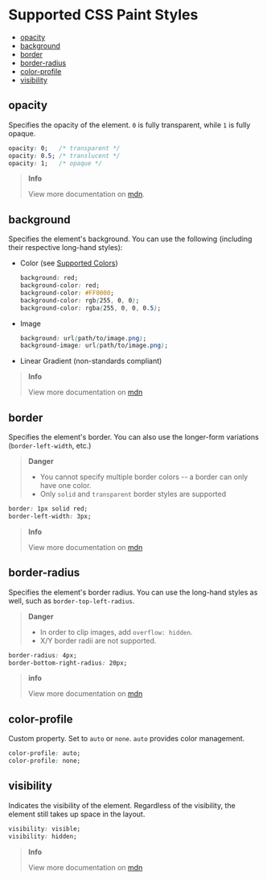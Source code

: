# Supported CSS Paint Styles

* [opacity](#opacity)
* [background](#background)
* [border](#border)
* [border-radius](#border-radius)
* [color-profile](#color-profile)
* [visibility](#visibility)


## opacity

Specifies the opacity of the element. `0` is fully transparent, while `1` is fully opaque.

```css
opacity: 0;   /* transparent */
opacity: 0.5; /* translucent */
opacity: 1;   /* opaque */
```

> **Info**
>
> View more documentation on [mdn](https://developer.mozilla.org/en-US/docs/Web/CSS/opacity).

## background

Specifies the element's background. You can use the following (including their respective long-hand styles):

* Color (see [Supported Colors](./supported-colors.md))
    ```css
    background: red;
    background-color: red;
    background-color: #FF0000;
    background-color: rgb(255, 0, 0);
    background-color: rgba(255, 0, 0, 0.5);
    ```
* Image
    ```css
    background: url(path/to/image.png);
    background-image: url(path/to/image.png);
    ```
* Linear Gradient (non-standards compliant)

> **Info**
>
> View more documentation on [mdn](https://developer.mozilla.org/en-US/docs/Web/CSS/background)

## border

Specifies the element's border. You can also use the longer-form variations (`border-left-width`, etc.)

> **Danger**
>
> * You cannot specify multiple border colors -- a border can only have one color.
> * Only `solid` and `transparent` border styles are supported

```css
border: 1px solid red;
border-left-width: 3px;
```

> **Info**
>
> View more documentation on [mdn](https://developer.mozilla.org/en-US/docs/Web/CSS/border)

## border-radius

Specifies the element's border radius. You can use the long-hand styles as well, such as `border-top-left-radius`.

> **Danger**
>
> * In order to clip images, add `overflow: hidden`.
> * X/Y border radii are not supported.

```css
border-radius: 4px;
border-bottom-right-radius: 20px;
```

> **info**
>
> View more documentation on [mdn](https://developer.mozilla.org/en-US/docs/Web/CSS/border-radius)

## color-profile

Custom property. Set to `auto` or `none`. `auto` provides color management.

```css
color-profile: auto;
color-profile: none;
```

## visibility

Indicates the visibility of the element. Regardless of the visibility, the element still takes up space in the layout.

```css
visibility: visible;
visibility: hidden;
```

> **Info**
>
> View more documentation on [mdn](https://developer.mozilla.org/en-US/docs/Web/CSS/visibility)